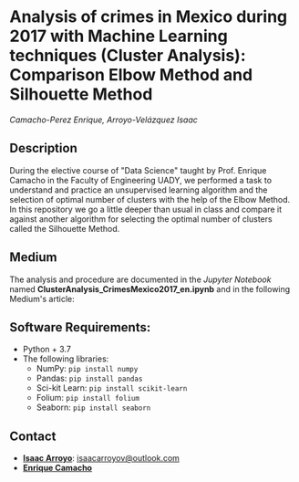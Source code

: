 # Analysis of crimes in Mexico during 2017 with Machine Learning techniques (Cluster Analysis): Comparison Elbow Method and Silhouette Method
_Camacho-Perez Enrique, Arroyo-Velázquez Isaac_

## Description
During the elective course of "Data Science" taught by Prof. Enrique Camacho in the Faculty of Engineering UADY, we performed a task to understand and practice an unsupervised learning algorithm and the selection of optimal number of clusters with the help of the Elbow Method. In this repository we go a little deeper than usual in class and compare it against another algorithm for selecting the optimal number of clusters called the Silhouette Method.

## Medium
The analysis and procedure are documented in the _Jupyter Notebook_ named **ClusterAnalysis_CrimesMexico2017_en.ipynb** and in the following Medium's article:


## Software Requirements:
* Python + 3.7
* The following libraries:
  * NumPy: `pip install numpy`
  * Pandas: `pip install pandas`
  * Sci-kit Learn: `pip install scikit-learn`
  * Folium: `pip install folium`
  * Seaborn: `pip install seaborn`

## Contact
* [**Isaac Arroyo**](https://www.linkedin.com/in/isaac-arroyo/): isaacarroyov@outlook.com
* [**Enrique Camacho**](https://www.linkedin.com/in/ekamacho/)
